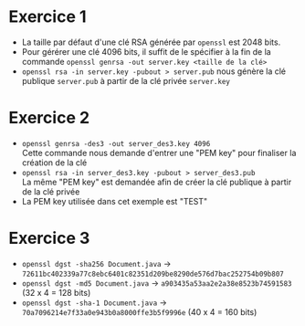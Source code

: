 # Exercice 1

- La taille par défaut d'une clé RSA générée par `openssl` est 2048 bits. 
- Pour gérérer une clé 4096 bits, il suffit de le spécifier à la fin de la commande `openssl genrsa -out server.key <taille de la clé>`
- `openssl rsa -in server.key -pubout > server.pub` nous génère la clé publique `server.pub` à partir de la clé privée `server.key`

# Exercice 2

- `openssl genrsa -des3 -out server_des3.key 4096` \
Cette commande nous demande d'entrer une "PEM key" pour finaliser la création de la clé
- `openssl rsa -in server_des3.key -pubout > server_des3.pub` \
La même "PEM key" est demandée afin de créer la clé publique à partir de la clé privée
- La PEM key utilisée dans cet exemple est "TEST"

# Exercice 3

- `openssl dgst -sha256 Document.java` → `72611bc402339a77c8ebc6401c82351d209be8290de576d7bac252754b09b807`
- `openssl dgst -md5 Document.java` → `a903435a53aa2e2a38e8523b74591583` (32 x 4 = 128 bits)
- `openssl dgst -sha-1 Document.java` → `70a7096214e7f33a0e943b0a8000ffe3b5f9996e` (40 x 4 = 160 bits)